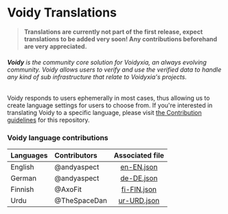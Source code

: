 # Voidy Translations

> **Translations are currently not part of the first release, expect translations to be added very soon! Any contributions beforehand are very appreciated.**

###### **Voidy** is the community core solution for Voidyxia, an always evolving community. Voidy allows users to verify and use the verified data to handle any kind of sub infrastructure that relate to Voidyxia's projects.

Voidy responds to users ephemerally in most cases, thus allowing us to create language settings for users to choose from. If you're interested in translating Voidy to a specific language, please visit [the Contribution guidelines](docs/contributing.md) for this repository.

### Voidy language contributions

| Languages      |  Contributors |          Associated file        | 
| :---           |  :---         |              :-----:            |
| English        |  @andyaspect  |   [en-EN.json](lang/en-EN.json) |
| German         |  @andyaspect  |   [de-DE.json](lang/de-DE.json) |
| Finnish        |  @AxoFit      | [fi-FIN.json](lang/fi-FIN.json) |
| Urdu           |  @TheSpaceDan | [ur-URD.json](lang/ur-URD.json) |
